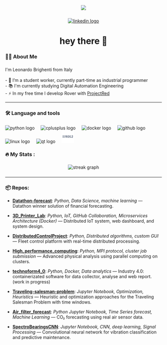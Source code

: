<div align="center">
  <img height="150" src="https://media.giphy.com/media/M9gbBd9nbDrOTu1Mqx/giphy.gif"  />
</div>

###


<div align="center">
  <a href="https://linkedin.com/in/leonardobrighenti" target="_blank">
    <img src="https://img.shields.io/static/v1?message=LinkedIn&logo=linkedin&label=&color=0077B5&logoColor=white&labelColor=&style=for-the-badge" height="29" alt="linkedin logo"  />
  </a>
</div>

###

<h1 align="center">hey there 👋</h1>

###

<h3 align="left">👩‍💻  About Me</h3>

###

<p align="left">I'm Leonardo Brighenti from Italy<br><br>- 🔭 I’m a student worker, currently part-time  as industrial programmer<br>- 📚 I'm currently studying Digital Automation Engineering<br>- ⚡ In my free time I develop Rover with <a href="https://github.com/Projectredunimore">ProjectRed</a> </p>

---

###

<h3 align="left">🛠 Language and tools</h3>

###

<div align="left">
  <img src="https://cdn.jsdelivr.net/gh/devicons/devicon/icons/python/python-original.svg" height="40" alt="python logo"  />
  <img width="12" />
  <img src="https://cdn.jsdelivr.net/gh/devicons/devicon/icons/cplusplus/cplusplus-original.svg" height="40" alt="cplusplus logo"  />
  <img width="12" />
  <img src="https://cdn.jsdelivr.net/gh/devicons/devicon/icons/docker/docker-plain-wordmark.svg" height="40" alt="docker logo"  />
  <img width="12" />
  <img src="https://cdn.jsdelivr.net/gh/devicons/devicon/icons/github/github-original.svg" height="40" alt="github logo"  />
  <img width="12" />
  <img src="https://cdn.jsdelivr.net/gh/devicons/devicon/icons/linux/linux-original.svg" height="40" alt="linux logo"  />
  <img width="12" />
  <img src="https://cdn.jsdelivr.net/gh/devicons/devicon/icons/qt/qt-original.svg" height="40" alt="qt logo"  />
  <img width="12" />
  <img src="images/ros.png" height="40" alt="ros logo"  />

</div>

###

<h3 align="left">🔥   My Stats :</h3>

###

<div align="center">
  <img src="https://streak-stats.demolab.com?user=leonardosos&locale=en&mode=daily&theme=dracula&hide_border=false&border_radius=5&order=3" height="150" alt="streak graph"  />
</div>

###

---

<h3 align="left">📦 Repos:</h3>

- **[Datathon-forecast](https://github.com/leonardosos/Datathon-forecast)**: _Python, Data Science, machine learning_ — Datathon winner solution of financial forecasting.

- **[3D_Printer_Lab](https://github.com/leonardosos/3D_Printer_Lab)**: _Python, IoT, GitHub Collaboration, Microservices Architecture (Docker)_ — Distributed IoT system, web dashboard, and system design.

- **[DistributedControlProject](https://github.com/leonardosos/DistributedControlProject)**: _Python, Distributed algorithms, custom GUI_ — Fleet control platform with real-time distributed processing.

- **[High_performance_computing](https://github.com/leonardosos/High_performance_computing)**: _Python, MPI protocol, cluster job submission_ — Advanced physical analysis using parallel computing on clusters.

- **[technoform4_0](https://github.com/leonardosos/technoform4_0)**: _Python, Docker, Data analytics_ — Industry 4.0: containerizated software for data collector, analyse and web report. (work in progress)

- **[Traveling-salesman-problem](https://github.com/leonardosos/Traveling-salesman-problem)**: _Jupyter Notebook, Optimization, Heuristics_ — Heuristic and optimization approaches for the Traveling Salesman Problem with time windows.

- **[Air_filter_forecast](https://github.com/leonardosos/Air_filter_forecast)**: _Python Jupyter Notebook, Time Series forecast, Machine Learning_ — CO₂ forecasting using real air sensor data.

- **[SpectroBearingsCNN](https://github.com/leonardosos/SpectroBearingsCNN)**: _Jupyter Notebook, CNN, deep learning, Signal Processing_ — Convolutional neural network for vibration classification and predictive maintenance.
